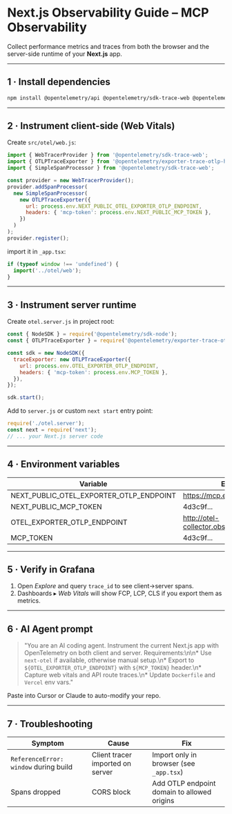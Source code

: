 # Next.js Observability Guide – MCP Observability

Collect performance metrics and traces from both the browser and the server-side runtime of your **Next.js** app.

---

## 1 · Install dependencies

```bash
npm install @opentelemetry/api @opentelemetry/sdk-trace-web @opentelemetry/sdk-trace-node @opentelemetry/exporter-trace-otlp-http next-otel
```

---

## 2 · Instrument client-side (Web Vitals)

Create `src/otel/web.js`:

```js
import { WebTracerProvider } from '@opentelemetry/sdk-trace-web';
import { OTLPTraceExporter } from '@opentelemetry/exporter-trace-otlp-http';
import { SimpleSpanProcessor } from '@opentelemetry/sdk-trace-web';

const provider = new WebTracerProvider();
provider.addSpanProcessor(
  new SimpleSpanProcessor(
    new OTLPTraceExporter({
      url: process.env.NEXT_PUBLIC_OTEL_EXPORTER_OTLP_ENDPOINT,
      headers: { 'mcp-token': process.env.NEXT_PUBLIC_MCP_TOKEN },
    })
  )
);
provider.register();
```

import it in `_app.tsx`:

```ts
if (typeof window !== 'undefined') {
  import('../otel/web');
}
```

---

## 3 · Instrument server runtime

Create `otel.server.js` in project root:

```js
const { NodeSDK } = require('@opentelemetry/sdk-node');
const { OTLPTraceExporter } = require('@opentelemetry/exporter-trace-otlp-http');

const sdk = new NodeSDK({
  traceExporter: new OTLPTraceExporter({
    url: process.env.OTEL_EXPORTER_OTLP_ENDPOINT,
    headers: { 'mcp-token': process.env.MCP_TOKEN },
  }),
});

sdk.start();
```

Add to `server.js` or custom `next start` entry point:

```js
require('./otel.server');
const next = require('next');
// ... your Next.js server code
```

---

## 4 · Environment variables

| Variable | Example |
|----------|---------|
| NEXT_PUBLIC_OTEL_EXPORTER_OTLP_ENDPOINT | https://mcp.example.com:4318 |
| NEXT_PUBLIC_MCP_TOKEN | 4d3c9f... |
| OTEL_EXPORTER_OTLP_ENDPOINT | http://otel-collector.observability.svc:4318 |
| MCP_TOKEN | 4d3c9f... |

---

## 5 · Verify in Grafana

1. Open *Explore* and query `trace_id` to see client→server spans.
2. Dashboards ▸ *Web Vitals* will show FCP, LCP, CLS if you export them as metrics.

---

## 6 · AI Agent prompt

> "You are an AI coding agent. Instrument the current Next.js app with OpenTelemetry on both client and server. Requirements:\n\n* Use `next-otel` if available, otherwise manual setup.\n* Export to `${OTEL_EXPORTER_OTLP_ENDPOINT}` with `${MCP_TOKEN}` header.\n* Capture web vitals and API route traces.\n* Update `Dockerfile` and `Vercel` env vars."

Paste into Cursor or Claude to auto-modify your repo.

---

## 7 · Troubleshooting

| Symptom | Cause | Fix |
|---------|-------|-----|
| `ReferenceError: window` during build | Client tracer imported on server | Import only in browser (see `_app.tsx`) |
| Spans dropped | CORS block | Add OTLP endpoint domain to allowed origins | 